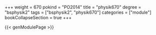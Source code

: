 +++
weight = 670
pokind = "PO2014"
title = "physik670"
degree = "bsphysik2"
tags = ["bsphysik2", "physik670"]
categories = ["module"]
bookCollapseSection = true
+++

{{< genModulePage >}}
